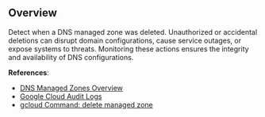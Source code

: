 ## Overview

Detect when a DNS managed zone was deleted. Unauthorized or accidental deletions can disrupt domain configurations, cause service outages, or expose systems to threats. Monitoring these actions ensures the integrity and availability of DNS configurations.

**References**:
- [DNS Managed Zones Overview](https://cloud.google.com/dns/docs/zones)
- [Google Cloud Audit Logs](https://cloud.google.com/logging/docs/audit)
- [gcloud Command: delete managed zone](https://cloud.google.com/sdk/gcloud/reference/dns/managed-zones/delete)